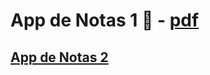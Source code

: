 # App de Notas 1 :bookmark_tabs: - [pdf](https://github.com/EveNavarro/appNotas/blob/master/Ejercitacion/M02C03%20-%20Ejercitaci%C3%B3n%20App%20de%20Notas%201.pdf)
## [App de Notas 2](https://github.com/EveNavarro/appNotas2)


